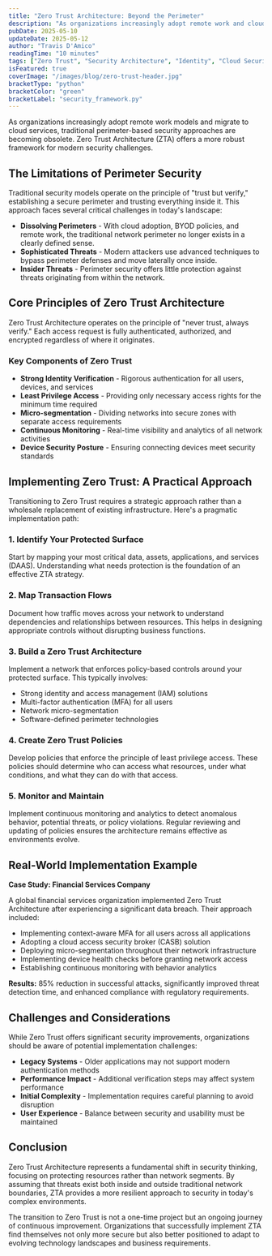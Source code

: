 ```yaml
---
title: "Zero Trust Architecture: Beyond the Perimeter"
description: "As organizations increasingly adopt remote work and cloud services, traditional perimeter-based security models are no longer effective. Learn how Zero Trust Architecture addresses modern security challenges."
pubDate: 2025-05-10
updateDate: 2025-05-12
author: "Travis D'Amico"
readingTime: "10 minutes"
tags: ["Zero Trust", "Security Architecture", "Identity", "Cloud Security", "Access Control"]
isFeatured: true
coverImage: "/images/blog/zero-trust-header.jpg"
bracketType: "python"
bracketColor: "green"
bracketLabel: "security_framework.py"
---
```


As organizations increasingly adopt remote work models and migrate to cloud services, traditional perimeter-based security approaches are becoming obsolete. Zero Trust Architecture (ZTA) offers a more robust framework for modern security challenges.

## The Limitations of Perimeter Security

Traditional security models operate on the principle of "trust but verify," establishing a secure perimeter and trusting everything inside it. This approach faces several critical challenges in today's landscape:

- **Dissolving Perimeters** - With cloud adoption, BYOD policies, and remote work, the traditional network perimeter no longer exists in a clearly defined sense.
- **Sophisticated Threats** - Modern attackers use advanced techniques to bypass perimeter defenses and move laterally once inside.
- **Insider Threats** - Perimeter security offers little protection against threats originating from within the network.

## Core Principles of Zero Trust Architecture

Zero Trust Architecture operates on the principle of "never trust, always verify." Each access request is fully authenticated, authorized, and encrypted regardless of where it originates.

### Key Components of Zero Trust

- **Strong Identity Verification** - Rigorous authentication for all users, devices, and services
- **Least Privilege Access** - Providing only necessary access rights for the minimum time required
- **Micro-segmentation** - Dividing networks into secure zones with separate access requirements
- **Continuous Monitoring** - Real-time visibility and analytics of all network activities
- **Device Security Posture** - Ensuring connecting devices meet security standards

## Implementing Zero Trust: A Practical Approach

Transitioning to Zero Trust requires a strategic approach rather than a wholesale replacement of existing infrastructure. Here's a pragmatic implementation path:

### 1. Identify Your Protected Surface

Start by mapping your most critical data, assets, applications, and services (DAAS). Understanding what needs protection is the foundation of an effective ZTA strategy.

### 2. Map Transaction Flows

Document how traffic moves across your network to understand dependencies and relationships between resources. This helps in designing appropriate controls without disrupting business functions.

### 3. Build a Zero Trust Architecture

Implement a network that enforces policy-based controls around your protected surface. This typically involves:

- Strong identity and access management (IAM) solutions
- Multi-factor authentication (MFA) for all users
- Network micro-segmentation
- Software-defined perimeter technologies

### 4. Create Zero Trust Policies

Develop policies that enforce the principle of least privilege access. These policies should determine who can access what resources, under what conditions, and what they can do with that access.

### 5. Monitor and Maintain

Implement continuous monitoring and analytics to detect anomalous behavior, potential threats, or policy violations. Regular reviewing and updating of policies ensures the architecture remains effective as environments evolve.

## Real-World Implementation Example

**Case Study: Financial Services Company**

A global financial services organization implemented Zero Trust Architecture after experiencing a significant data breach. Their approach included:

- Implementing context-aware MFA for all users across all applications
- Adopting a cloud access security broker (CASB) solution
- Deploying micro-segmentation throughout their network infrastructure
- Implementing device health checks before granting network access
- Establishing continuous monitoring with behavior analytics

**Results:** 85% reduction in successful attacks, significantly improved threat detection time, and enhanced compliance with regulatory requirements.

## Challenges and Considerations

While Zero Trust offers significant security improvements, organizations should be aware of potential implementation challenges:

- **Legacy Systems** - Older applications may not support modern authentication methods
- **Performance Impact** - Additional verification steps may affect system performance
- **Initial Complexity** - Implementation requires careful planning to avoid disruption
- **User Experience** - Balance between security and usability must be maintained

## Conclusion

Zero Trust Architecture represents a fundamental shift in security thinking, focusing on protecting resources rather than network segments. By assuming that threats exist both inside and outside traditional network boundaries, ZTA provides a more resilient approach to security in today's complex environments.

The transition to Zero Trust is not a one-time project but an ongoing journey of continuous improvement. Organizations that successfully implement ZTA find themselves not only more secure but also better positioned to adapt to evolving technology landscapes and business requirements.
